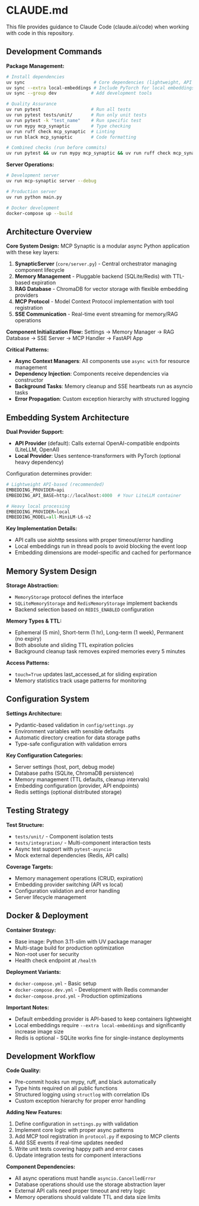 # CLAUDE.md

This file provides guidance to Claude Code (claude.ai/code) when working with code in this repository.

## Development Commands

**Package Management:**
```bash
# Install dependencies
uv sync                          # Core dependencies (lightweight, API embeddings)
uv sync --extra local-embeddings # Include PyTorch for local embeddings (heavy)
uv sync --group dev             # Add development tools

# Quality Assurance
uv run pytest                   # Run all tests
uv run pytest tests/unit/       # Run only unit tests
uv run pytest -k "test_name"    # Run specific test
uv run mypy mcp_synaptic        # Type checking
uv run ruff check mcp_synaptic  # Linting
uv run black mcp_synaptic       # Code formatting

# Combined checks (run before commits)
uv run pytest && uv run mypy mcp_synaptic && uv run ruff check mcp_synaptic
```

**Server Operations:**
```bash
# Development server
uv run mcp-synaptic server --debug

# Production server  
uv run python main.py

# Docker development
docker-compose up --build
```

## Architecture Overview

**Core System Design:**
MCP Synaptic is a modular async Python application with these key layers:

1. **SynapticServer** (`core/server.py`) - Central orchestrator managing component lifecycle
2. **Memory Management** - Pluggable backend (SQLite/Redis) with TTL-based expiration
3. **RAG Database** - ChromaDB for vector storage with flexible embedding providers
4. **MCP Protocol** - Model Context Protocol implementation with tool registration
5. **SSE Communication** - Real-time event streaming for memory/RAG operations

**Component Initialization Flow:**
Settings → Memory Manager → RAG Database → SSE Server → MCP Handler → FastAPI App

**Critical Patterns:**
- **Async Context Managers**: All components use `async with` for resource management
- **Dependency Injection**: Components receive dependencies via constructor
- **Background Tasks**: Memory cleanup and SSE heartbeats run as asyncio tasks
- **Error Propagation**: Custom exception hierarchy with structured logging

## Embedding System Architecture

**Dual Provider Support:**
- **API Provider** (default): Calls external OpenAI-compatible endpoints (LiteLLM, OpenAI)
- **Local Provider**: Uses sentence-transformers with PyTorch (optional heavy dependency)

Configuration determines provider:
```python
# Lightweight API-based (recommended)
EMBEDDING_PROVIDER=api
EMBEDDING_API_BASE=http://localhost:4000  # Your LiteLLM container

# Heavy local processing  
EMBEDDING_PROVIDER=local
EMBEDDING_MODEL=all-MiniLM-L6-v2
```

**Key Implementation Details:**
- API calls use aiohttp sessions with proper timeout/error handling
- Local embeddings run in thread pools to avoid blocking the event loop
- Embedding dimensions are model-specific and cached for performance

## Memory System Design

**Storage Abstraction:**
- `MemoryStorage` protocol defines the interface
- `SQLiteMemoryStorage` and `RedisMemoryStorage` implement backends
- Backend selection based on `REDIS_ENABLED` configuration

**Memory Types & TTL:**
- Ephemeral (5 min), Short-term (1 hr), Long-term (1 week), Permanent (no expiry)
- Both absolute and sliding TTL expiration policies
- Background cleanup task removes expired memories every 5 minutes

**Access Patterns:**
- `touch=True` updates last_accessed_at for sliding expiration
- Memory statistics track usage patterns for monitoring

## Configuration System

**Settings Architecture:**
- Pydantic-based validation in `config/settings.py`
- Environment variables with sensible defaults
- Automatic directory creation for data storage paths
- Type-safe configuration with validation errors

**Key Configuration Categories:**
- Server settings (host, port, debug mode)
- Database paths (SQLite, ChromaDB persistence)
- Memory management (TTL defaults, cleanup intervals)
- Embedding configuration (provider, API endpoints)
- Redis settings (optional distributed storage)

## Testing Strategy

**Test Structure:**
- `tests/unit/` - Component isolation tests
- `tests/integration/` - Multi-component interaction tests
- Async test support with `pytest-asyncio`
- Mock external dependencies (Redis, API calls)

**Coverage Targets:**
- Memory management operations (CRUD, expiration)
- Embedding provider switching (API vs local)
- Configuration validation and error handling
- Server lifecycle management

## Docker & Deployment

**Container Strategy:**
- Base image: Python 3.11-slim with UV package manager
- Multi-stage build for production optimization
- Non-root user for security
- Health check endpoint at `/health`

**Deployment Variants:**
- `docker-compose.yml` - Basic setup
- `docker-compose.dev.yml` - Development with Redis commander
- `docker-compose.prod.yml` - Production optimizations

**Important Notes:**
- Default embedding provider is API-based to keep containers lightweight
- Local embeddings require `--extra local-embeddings` and significantly increase image size
- Redis is optional - SQLite works fine for single-instance deployments

## Development Workflow

**Code Quality:**
- Pre-commit hooks run mypy, ruff, and black automatically
- Type hints required on all public functions
- Structured logging using `structlog` with correlation IDs
- Custom exception hierarchy for proper error handling

**Adding New Features:**
1. Define configuration in `settings.py` with validation
2. Implement core logic with proper async patterns
3. Add MCP tool registration in `protocol.py` if exposing to MCP clients
4. Add SSE events if real-time updates needed
5. Write unit tests covering happy path and error cases
6. Update integration tests for component interactions

**Component Dependencies:**
- All async operations must handle `asyncio.CancelledError`
- Database operations should use the storage abstraction layer
- External API calls need proper timeout and retry logic
- Memory operations should validate TTL and data size limits